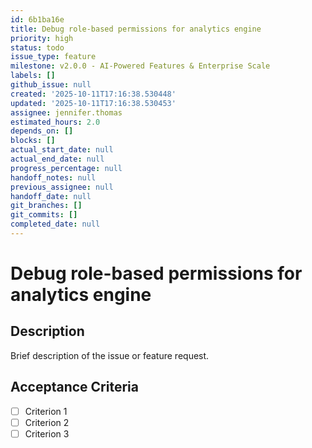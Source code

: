 ```yaml
---
id: 6b1ba16e
title: Debug role-based permissions for analytics engine
priority: high
status: todo
issue_type: feature
milestone: v2.0.0 - AI-Powered Features & Enterprise Scale
labels: []
github_issue: null
created: '2025-10-11T17:16:38.530448'
updated: '2025-10-11T17:16:38.530453'
assignee: jennifer.thomas
estimated_hours: 2.0
depends_on: []
blocks: []
actual_start_date: null
actual_end_date: null
progress_percentage: null
handoff_notes: null
previous_assignee: null
handoff_date: null
git_branches: []
git_commits: []
completed_date: null
---
```


# Debug role-based permissions for analytics engine

## Description

Brief description of the issue or feature request.

## Acceptance Criteria

- [ ] Criterion 1
- [ ] Criterion 2
- [ ] Criterion 3